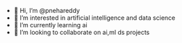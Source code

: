 - 👋 Hi, I’m @pnehareddy
- 👀 I’m interested in artificial intelligence and data science
- 🌱 I’m currently learning ai
- 💞️ I’m looking to collaborate on ai,ml ds projects



<!---
pnehareddy/pnehareddy is a ✨ special ✨ repository because its `README.md` (this file) appears on your GitHub profile.
You can click the Preview link to take a look at your changes.
--->
